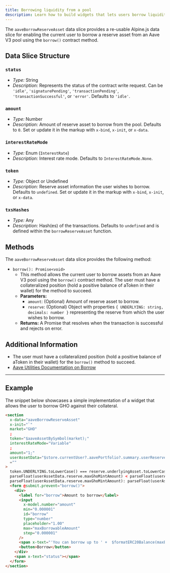 ```yaml
---
title: Borrowing liquidity from a pool
description: Learn how to build widgets that lets users borrow liquidity from Aave pools  with ghooey and Alpine
---
```


The `aaveBorrowReserveAsset` data slice provides a re-usable Alpine.js data slice for enabling the current user to borrow a reserve asset from an Aave V3 pool using the `borrow()` contract method.

## Data Slice Structure

### `status`

- _Type:_ String
- _Description:_ Represents the status of the contract write request. Can be `'idle'`, `'signaturePending'`, `'transactionPending'`, `'transactionSuccessful'`, or `'error'`. Defaults to `'idle'`.

### `amount`

- _Type:_ Number
- _Description:_ Amount of reserve asset to borrow from the pool. Defaults to `0`. Set or update it in the markup with `x-bind`, `x-init`, or `x-data`.

### `interestRateMode`

- _Type:_ Enum (`InterestRate`)
- _Description:_ Interest rate mode. Defaults to `InterestRateMode.None`.

### `token`

- _Type:_ Object or Undefined
- _Description:_ Reserve asset information the user wishes to borrow. Defaults to `undefined`. Set or update it in the markup with `x-bind`, `x-init`, or `x-data`.

### `txsHashes`

- _Type:_ Any
- _Description:_ Hash(es) of the transactions. Defaults to `undefined` and is defined within the `borrowReserveAsset` function.

## Methods

The `aaveBorrowReserveAsset` data slice provides the following method:

- `borrow(): Promise<void>`
  - This method allows the current user to borrow assets from an Aave V3 pool using the `borrow()` contract method. The user must have a collateralized position (hold a positive balance of aToken in their wallet) for the method to succeed.
  - **Parameters:**
    - `amount`: (Optional) Amount of reserve asset to borrow.
    - `reserve`: (Optional) Object with properties `{ UNDERLYING: string, decimals: number }` representing the reserve from which the user wishes to borrow.
  - **Returns:** A Promise that resolves when the transaction is successful and rejects on error.

## Additional Information

- The user must have a collateralized position (hold a positive balance of aToken in their wallet) for the `borrow()` method to succeed.
- [Aave Utilities Documentation on Borrow](https://github.com/aave/aave-utilities/tree/master#borrow)

---

## Example

The snippet below showcases a simple implementation of a widget that allows the user to borrow GHO against their collateral.

```html
<section
  x-data="aaveBorrowReserveAsset"
  x-init="`"
  market="GHO"
  ;
  token="$aaveAssetBySymbol(market);"
  interestRateMode="Variable"
  ;
  amount="1;"
  userAssetData="$store.currentUser?.aavePortfolio?.summary.userReservesData.filter(reserve"
  =""
>
  token.UNDERLYING.toLowerCase() === reserve.underlyingAsset.toLowerCase())[0]; maxBorrowableAmount =
  parseFloat(userAssetData.reserve.maxGhoMintAmount) < parseFloat(userAssetData.reserve.formattedAvailableLiquidity) ?
  parseFloat(userAssetData.reserve.maxGhoMintAmount): parseFloat(userAssetData.reserve.formattedAvailableLiquidity) ` >
  <form @submit.prevent="borrow()">
    <div>
      <label for="borrow">Amount to borrow</label>
      <input
        x-model.number="amount"
        min="0.000001"
        id="borrow"
        type="number"
        placeholder="1.00"
        max="maxBorrowableAmount"
        step="0.000001"
      />
      <span x-text="'You can borrow up to ' +  $formatERC20Balance(maxBorrowableAmount, 'GHO')"> </span>
      <button>Borrow</button>
    </div>
    <span x-text="status"></span>
  </form>
</section>
```
